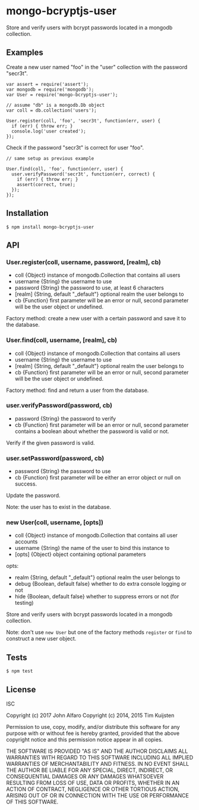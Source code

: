 # mongo-bcryptjs-user

Store and verify users with bcrypt passwords located in a mongodb collection.

## Examples

Create a new user named "foo" in the "user" collection with the password "secr3t".

    var assert = require('assert');
    var mongodb = require('mongodb');
    var User = require('mongo-bcryptjs-user');

    // assume "db" is a mongodb.Db object
    var coll = db.collection('users');

    User.register(coll, 'foo', 'secr3t', function(err, user) {
      if (err) { throw err; }
      console.log('user created');
    });

Check if the password "secr3t" is correct for user "foo".

    // same setup as previous example

    User.find(coll, 'foo', function(err, user) {
      user.verifyPassword('secr3t', function(err, correct) {
        if (err) { throw err; }
        assert(correct, true);
      });
    });

## Installation

    $ npm install mongo-bcryptjs-user

## API

### User.register(coll, username, password, [realm], cb)
* coll {Object} instance of mongodb.Collection that contains all users
* username {String} the username to use
* password {String} the password to use, at least 6 characters
* [realm] {String, default "_default"} optional realm the user belongs to
* cb {Function} first parameter will be an error or null, second parameter will be
  the user object or undefined.

Factory method: create a new user with a certain password and save it to the
database.

### User.find(coll, username, [realm], cb)
* coll {Object} instance of mongodb.Collection that contains all users
* username {String} the username to use
* [realm] {String, default "_default"} optional realm the user belongs to
* cb {Function} first parameter will be an error or null, second parameter will be
  the user object or undefined.

Factory method: find and return a user from the database.

### user.verifyPassword(password, cb)
* password {String} the password to verify
* cb {Function} first parameter will be an error or null, second parameter
  contains a boolean about whether the password is valid or not.

Verify if the given password is valid.

### user.setPassword(password, cb)
* password {String} the password to use
* cb {Function} first parameter will be either an error object or null on success.

Update the password.

Note: the user has to exist in the database.

### new User(coll, username, [opts])
* coll {Object} instance of mongodb.Collection that contains all user accounts
* username {String} the name of the user to bind this instance to
* [opts] {Object} object containing optional parameters

opts:
* realm {String, default "_default"}  optional realm the user belongs to
* debug {Boolean, default false} whether to do extra console logging or not
* hide {Boolean, default false} whether to suppress errors or not (for testing)


Store and verify users with bcrypt passwords located in a mongodb collection.

Note: don't use `new User` but one of the factory methods `register` or `find` to
construct a new user object.

## Tests

    $ npm test

## License

ISC

Copyright (c) 2017 John Alfaro
Copyright (c) 2014, 2015 Tim Kuijsten

Permission to use, copy, modify, and/or distribute this software for any
purpose with or without fee is hereby granted, provided that the above
copyright notice and this permission notice appear in all copies.

THE SOFTWARE IS PROVIDED "AS IS" AND THE AUTHOR DISCLAIMS ALL WARRANTIES
WITH REGARD TO THIS SOFTWARE INCLUDING ALL IMPLIED WARRANTIES OF
MERCHANTABILITY AND FITNESS. IN NO EVENT SHALL THE AUTHOR BE LIABLE FOR
ANY SPECIAL, DIRECT, INDIRECT, OR CONSEQUENTIAL DAMAGES OR ANY DAMAGES
WHATSOEVER RESULTING FROM LOSS OF USE, DATA OR PROFITS, WHETHER IN AN
ACTION OF CONTRACT, NEGLIGENCE OR OTHER TORTIOUS ACTION, ARISING OUT OF
OR IN CONNECTION WITH THE USE OR PERFORMANCE OF THIS SOFTWARE.
